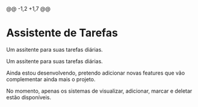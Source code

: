 @@ -1,2 +1,7 @@

# Assistente de Tarefas

Um assitente para suas tarefas diárias.

Um assitente para suas tarefas diárias.

Ainda estou desenvolvendo, pretendo adicionar novas features que vão complementar ainda mais o projeto.

No momento, apenas os sistemas de visualizar, adicionar, marcar e deletar estão disponíveis.
